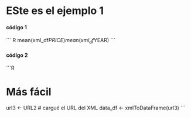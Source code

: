  # ESte es el ejemplo 1
#### código 1

´´´ R
mean(xml_df$PRICE)
mean(xml_df$YEAR)
´´´
#### código 2
´´´R
# Más fácil
url3 <- URL2 # cargué el URL del XML
 data_df <- xmlToDataFrame(url3)
´´´
